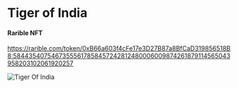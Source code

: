 # Tiger of India
<h4> Rarible NFT </h4>

https://rarible.com/token/0xB66a603f4cFe17e3D27B87a8BfCaD319856518B8:58443540754673555617858457242812480006009874261879114565043958203102061920257

![Tiger Of India](https://user-images.githubusercontent.com/83124953/154801882-a55a7800-140a-4c27-a0ce-ac23ec597f06.png)
